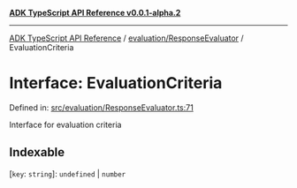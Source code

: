 [**ADK TypeScript API Reference v0.0.1-alpha.2**](../../../README.md)

***

[ADK TypeScript API Reference](../../../modules.md) / [evaluation/ResponseEvaluator](../README.md) / EvaluationCriteria

# Interface: EvaluationCriteria

Defined in: [src/evaluation/ResponseEvaluator.ts:71](https://github.com/njraladdin/adk-typescript/blob/main/src/evaluation/ResponseEvaluator.ts#L71)

Interface for evaluation criteria

## Indexable

\[`key`: `string`\]: `undefined` \| `number`

